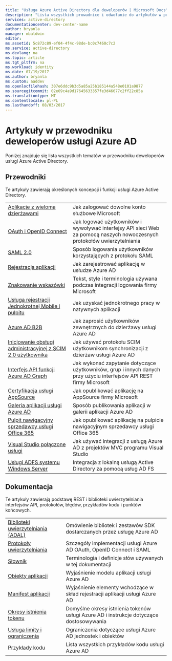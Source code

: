 ```yaml
---
title: "Usługa Azure Active Directory dla deweloperów | Microsoft Docs"
description: "Lista wszystkich prowadnice i odwołanie do artykułów w przewodniku deweloperów usługi Azure Active Directory."
services: active-directory
documentationcenter: dev-center-name
author: bryanla
manager: mbaldwin
editor: 
ms.assetid: 5c872c89-ef04-4f4c-98de-bc0c7460c7c2
ms.service: active-directory
ms.devlang: na
ms.topic: article
ms.tgt_pltfrm: na
ms.workload: identity
ms.date: 07/19/2017
ms.author: bryanla
ms.custom: aaddev
ms.openlocfilehash: 307e6ddc9b3d5a85a25b185144a548e0101a9877
ms.sourcegitcommit: 02e69c4a9d17645633357fe3d46677c2ff22c85a
ms.translationtype: MT
ms.contentlocale: pl-PL
ms.lasthandoff: 08/03/2017
---
```

# <a name="articles-in-the-azure-ad-developer-guide"></a>Artykuły w przewodniku deweloperów usługi Azure AD
Poniżej znajduje się lista wszystkich tematów w przewodniku deweloperów usługi Azure Active Directory.

## <a name="guides"></a>Przewodniki
Te artykuły zawierają określonych koncepcji i funkcji usługi Azure Active Directory.

|                                                                                                                                 |  |
| ------------------------------------------------------------------------------------------------------------------------------- | --- |
| [Aplikacje z wieloma dzierżawami](active-directory-devhowto-multi-tenant-overview.md)                                                         | Jak zalogować dowolne konto służbowe Microsoft |
| [OAuth i OpenID Connect](active-directory-protocols-openid-connect-code.md)                                                     | Jak logować użytkowników i wywoływać interfejsy API sieci Web za pomocą naszych nowoczesnych protokołów uwierzytelniania |
| [SAML 2.0](active-directory-saml-protocol-reference.md)                                                                         | Sposób logowania użytkowników korzystających z protokołu SAML |
| [Rejestracja aplikacji](active-directory-integrating-applications.md)                                                                | Jak zarejestrować aplikację w usłudze Azure AD |
| [Znakowanie wskazówki](active-directory-branding-guidelines.md)                                                                  | Tekst, style i terminologia używana podczas integracji logowania firmy Microsoft |
| [Usługa rejestracji Jednokrotnej Mobile i pulpitu](active-directory-sso-android.md)                                                                         | Jak uzyskać jednokrotnego pracy w natywnych aplikacji |
| [Azure AD B2B](../active-directory-b2b-what-is-azure-ad-b2b.md)                                                                 | Jak zaprosić użytkowników zewnętrznych do dzierżawy usługi Azure AD |
| [Inicjowanie obsługi administracyjnej z SCIM 2.0 użytkownika](../active-directory-scim-provisioning.md)                                                     | Jak używać protokołu SCIM użytkownikom synchronizacji z dzierżaw usługi Azure AD |
| [Interfejs API funkcji Azure AD Graph](active-directory-graph-api.md)                                                                             | Jak wykonać zapytanie dotyczące użytkowników, grup i innych danych przy użyciu interfejsów API REST firmy Microsoft |
| [Certyfikacja usługi AppSource](active-directory-devhowto-appsource-certified.md)                                                     | Jak opublikować aplikację na AppSource firmy Microsoft |
| [Galeria aplikacji usługi Azure AD](active-directory-app-gallery-listing.md)                                                                 |Sposób publikowania aplikacji w galerii aplikacji Azure AD|
| [Pulpit nawigacyjny sprzedawcy usługi Office 365](https://msdn.microsoft.com/office/office365/howto/submit-web-apps-seller-dashboard)               | Jak opublikować aplikację na pulpicie nawigacyjnym sprzedawcy usługi Office 365 |
| [Visual Studio połączone usługi](vs-active-directory-dotnet-getting-started.md)                                               | Jak używać integracji z usługą Azure AD z projektów MVC programu Visual Studio |
| [Usługi ADFS systemu Windows Server](https://technet.microsoft.com/windows-server-docs/identity/ad-fs/overview/ad-fs-scenarios-for-developers) | Integracja z lokalną usługą Active Directory za pomocą usług AD FS |

## <a name="reference"></a>Dokumentacja
Te artykuły zawierają podstawę REST i biblioteki uwierzytelniania interfejsów API, protokołów, błędów, przykładów kodu i punktów końcowych.

|                                                                                     | |
| ----------------------------------------------------------------------------------- | --- |
| [Biblioteki uwierzytelniania (ADAL)](active-directory-authentication-libraries.md)     | Omówienie bibliotek i zestawów SDK dostarczanych przez usługę Azure AD |
| [Protokoły uwierzytelniania](active-directory-authentication-protocols.md)            | Szczegóły implementacji usługi Azure AD OAuth, OpenID Connect i SAML |
| [Słownik](active-directory-dev-glossary.md)                                        | Terminologia i definicje słów używanych w tej dokumentacji |
| [Obiekty aplikacji](active-directory-application-objects.md)                      | Wyjaśnienie modelu aplikacji usługi Azure AD |
| [Manifest aplikacji](active-directory-application-manifest.md)                    | Wyjaśnienie elementy wchodzące w skład rejestracji aplikacji usługi Azure AD |
| [Okresy istnienia tokenu](../active-directory-configurable-token-lifetimes.md)              | Domyślne okresy istnienia tokenów usługi Azure AD i instrukcje dotyczące dostosowywania |
| [Usługa limity i ograniczenia](../active-directory-service-limits-restrictions.md) | Ograniczenia dotyczące usługi Azure AD jednostek i obiektów |
| [Przykłady kodu](active-directory-code-samples.md)                                    | Lista wszystkich przykładów kodu usługi Azure AD |
